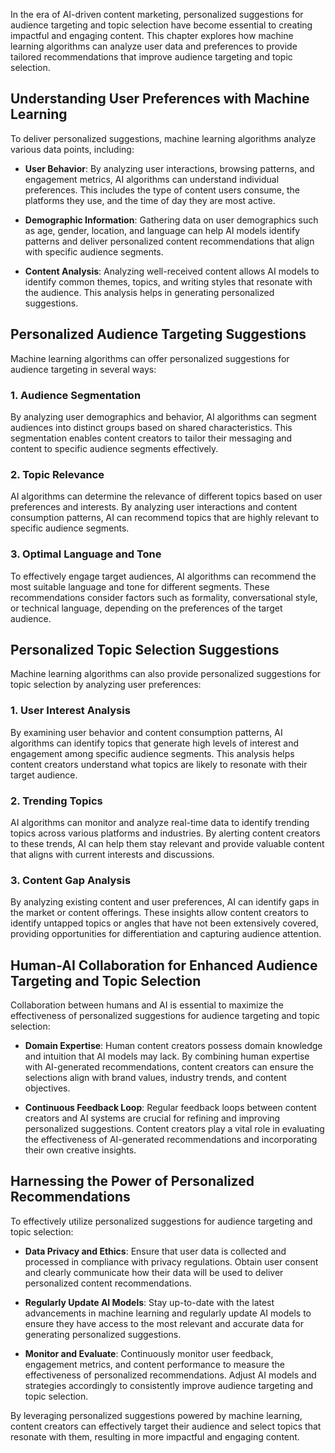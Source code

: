 

In the era of AI-driven content marketing, personalized suggestions for audience targeting and topic selection have become essential to creating impactful and engaging content. This chapter explores how machine learning algorithms can analyze user data and preferences to provide tailored recommendations that improve audience targeting and topic selection.

Understanding User Preferences with Machine Learning
----------------------------------------------------

To deliver personalized suggestions, machine learning algorithms analyze various data points, including:

* **User Behavior**: By analyzing user interactions, browsing patterns, and engagement metrics, AI algorithms can understand individual preferences. This includes the type of content users consume, the platforms they use, and the time of day they are most active.

* **Demographic Information**: Gathering data on user demographics such as age, gender, location, and language can help AI models identify patterns and deliver personalized content recommendations that align with specific audience segments.

* **Content Analysis**: Analyzing well-received content allows AI models to identify common themes, topics, and writing styles that resonate with the audience. This analysis helps in generating personalized suggestions.

Personalized Audience Targeting Suggestions
-------------------------------------------

Machine learning algorithms can offer personalized suggestions for audience targeting in several ways:

### 1. **Audience Segmentation**

By analyzing user demographics and behavior, AI algorithms can segment audiences into distinct groups based on shared characteristics. This segmentation enables content creators to tailor their messaging and content to specific audience segments effectively.

### 2. **Topic Relevance**

AI algorithms can determine the relevance of different topics based on user preferences and interests. By analyzing user interactions and content consumption patterns, AI can recommend topics that are highly relevant to specific audience segments.

### 3. **Optimal Language and Tone**

To effectively engage target audiences, AI algorithms can recommend the most suitable language and tone for different segments. These recommendations consider factors such as formality, conversational style, or technical language, depending on the preferences of the target audience.

Personalized Topic Selection Suggestions
----------------------------------------

Machine learning algorithms can also provide personalized suggestions for topic selection by analyzing user preferences:

### 1. **User Interest Analysis**

By examining user behavior and content consumption patterns, AI algorithms can identify topics that generate high levels of interest and engagement among specific audience segments. This analysis helps content creators understand what topics are likely to resonate with their target audience.

### 2. **Trending Topics**

AI algorithms can monitor and analyze real-time data to identify trending topics across various platforms and industries. By alerting content creators to these trends, AI can help them stay relevant and provide valuable content that aligns with current interests and discussions.

### 3. **Content Gap Analysis**

By analyzing existing content and user preferences, AI can identify gaps in the market or content offerings. These insights allow content creators to identify untapped topics or angles that have not been extensively covered, providing opportunities for differentiation and capturing audience attention.

Human-AI Collaboration for Enhanced Audience Targeting and Topic Selection
--------------------------------------------------------------------------

Collaboration between humans and AI is essential to maximize the effectiveness of personalized suggestions for audience targeting and topic selection:

* **Domain Expertise**: Human content creators possess domain knowledge and intuition that AI models may lack. By combining human expertise with AI-generated recommendations, content creators can ensure the selections align with brand values, industry trends, and content objectives.

* **Continuous Feedback Loop**: Regular feedback loops between content creators and AI systems are crucial for refining and improving personalized suggestions. Content creators play a vital role in evaluating the effectiveness of AI-generated recommendations and incorporating their own creative insights.

Harnessing the Power of Personalized Recommendations
----------------------------------------------------

To effectively utilize personalized suggestions for audience targeting and topic selection:

* **Data Privacy and Ethics**: Ensure that user data is collected and processed in compliance with privacy regulations. Obtain user consent and clearly communicate how their data will be used to deliver personalized content recommendations.

* **Regularly Update AI Models**: Stay up-to-date with the latest advancements in machine learning and regularly update AI models to ensure they have access to the most relevant and accurate data for generating personalized suggestions.

* **Monitor and Evaluate**: Continuously monitor user feedback, engagement metrics, and content performance to measure the effectiveness of personalized recommendations. Adjust AI models and strategies accordingly to consistently improve audience targeting and topic selection.

By leveraging personalized suggestions powered by machine learning, content creators can effectively target their audience and select topics that resonate with them, resulting in more impactful and engaging content.
